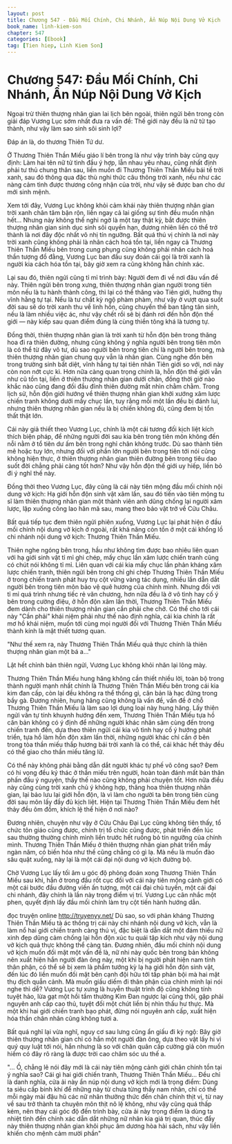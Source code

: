 ```yaml
---
layout: post
title: Chương 547 - Đầu Mối Chính, Chi Nhánh, Ẩn Núp Nội Dung Vở Kịch
book_name: linh-kiem-son
chapter: 547
categories: [Ebook]
tag: [Tien hiep, Linh Kiem Son]
---
```


# Chương 547: Đầu Mối Chính, Chi Nhánh, Ẩn Núp Nội Dung Vở Kịch

Ngoại trừ thiên thượng nhân gian lai lịch bên ngoài, thiên ngửi bên trong còn giải đáp Vương Lục sớm nhất đưa ra vấn đề: Thế giới này đều là nữ tử tạo thành, như vậy làm sao sinh sôi sinh lợi?

Đáp án là, do thương Thiên Tứ dư.

Ở Thương Thiên Thần Miếu giáo lí bên trong là như vậy trình bày cũng quy định: Làm hai tên nữ tử tình đầu ý hợp, lẫn nhau yêu nhau, cũng nhất định phải tư thủ chung thân sau, liền muốn đi Thương Thiên Thần Miếu bái tế trời xanh, sau đó thông qua đặc thù nghi thức câu thông trời xanh, nếu như các nàng cảm tình được thương công nhận của trời, như vậy sẽ được ban cho dư mới sinh mệnh.

Xem tới đây, Vương Lục không khỏi cảm khái này thiên thượng nhân gian trời xanh chân tâm bận rộn, liền ngay cả lai giống sự tình đều muốn nhận hết... Nhưng này không thể nghi ngờ là một tay thật kỳ, bắt được thiên thượng nhân gian sinh dục sinh sôi quyền hạn, đương nhiên liền có thể trở thành là nơi đây độc nhất vô nhị tín ngưỡng. Bất quá thú vị chính là nơi này trời xanh cũng không phải là nhân cách hoá tồn tại, liền ngay cả Thương Thiên Thần Miếu bên trong cung phụng cũng không phải nhân cách hoá thần tượng đồ đằng, Vương Lục ban đầu suy đoán cái gọi là trời xanh là người kia cách hóa tồn tại, bây giờ xem ra cũng không hẳn chính xác.

Lại sau đó, thiên ngửi cũng tỉ mỉ trình bày: Người đem đi về nơi đâu vấn đề này. Thiên ngửi bên trong xưng, thiên thượng nhân gian người trong tiên môn nếu là tu hành thành công, thì lại có thể thăng vào Tiên giới, hưởng thụ vĩnh hằng tự tại. Nếu là tư chất kỳ ngộ phàm phàm, như vậy ở vượt qua suốt đời sau sẽ do trời xanh thu về linh hồn, cũng chuyển thế ban tặng tân sinh, nếu là làm nhiều việc ác, như vậy chết rồi sẽ bị đánh rơi đến hỗn độn thế giới — này kiếp sau quan điểm đúng là cùng thiền tông khá là tương tự.

Đồng thời, thiên thượng nhân gian là trời xanh từ hỗn độn bên trong thăng hoa đi ra thiên đường, nhưng cũng không ý nghĩa người bên trong tiên môn là có thể từ đây vô tư, dù sao người bên trong tiên chỉ là người bên trong, mà thiên thượng nhân gian chung quy vẫn là nhân gian. Cùng nghe đồn bên trong trường sinh bất diệt, vĩnh hằng tự tại tiên nhân Tiên giới so với, nơi này còn non nớt cực kì. Hơn nữa càng quan trọng chính là, hỗn độn thế giới vẫn như cũ tồn tại, liền ở thiên thượng nhân gian dưới chân, đồng thời giờ nào khắc nào cũng đang đối đầu đỉnh thiên đường mắt nhìn chằm chằm. Trong lịch sử, hỗn độn giới hướng về thiên thượng nhân gian khởi xướng xâm lược chiến tranh không dưới mấy chục lần, tuy rằng mỗi một lần đều bị đánh lui, nhưng thiên thượng nhân gian nếu là bị chiến không đủ, cũng đem bị tổn thất thật lớn.

Cái này giả thiết theo Vương Lục, chính là một cái tương đối kịch liệt kích thích biện pháp, để những người đời sau kia bên trong tiên môn không đến nỗi nằm ở tổ tiên dư ấm bên trong nghỉ chân không trước. Dù sao thành tiên mê hoặc tuy lớn, nhưng đối với phần lớn người bên trong tiên tới nói cũng không hiện thực, ở thiên thượng nhân gian thiên đường bên trong tiêu dao suốt đời chẳng phải càng tốt hơn? Như vậy hỗn độn thế giới uy hiếp, liền bỏ đi ý nghĩ thế này.

Đồng thời theo Vương Lục, đây cũng là cái này tiên mộng đầu mối chính nội dung vở kịch: Hạ giới hỗn độn sinh vật xâm lấn, sau đó tiến vào tiên mộng tu sĩ làm thiên thượng nhân gian một thành viên anh dũng chống lại người xâm lược, lập xuống công lao hãn mã sau, mang theo bảo vật trở về Cửu Châu.

Bất quá tiếp tục đem thiên ngửi phiên xuống, Vương Lục lại phát hiện ở đầu mối chính nội dung vở kịch ở ngoài, rất khả năng còn tồn ở một cái khổng lồ chi nhánh nội dung vở kịch: Thương Thiên Thần Miếu.

Thiên nghe ngóng bên trong, hầu như không tìm được bao nhiêu liên quan với hạ giới sinh vật tỉ mỉ ghi chép, mấy chục lần xâm lược chiến tranh cũng có chút nói không tỉ mỉ. Liên quan với cái kia mấy chục lần phản kháng xâm lược chiến tranh, thiên ngửi bên trong chỉ ghi chép Thương Thiên Thần Miếu ở trong chiến tranh phát huy trụ cột vững vàng tác dụng, nhiều lần dẫn dắt người bên trong tiên môn bảo vệ quê hương của chính mình. Nhưng đối với tỉ mỉ quá trình nhưng tiếc rẻ văn chương, hơn nữa đều là ở vô tình hay cố ý bên trong cường điệu, ở hỗn độn xâm lấn thời, Thương Thiên Thần Miếu đem dành cho thiên thượng nhân gian cần phải che chở. Có thể cho tới cái này "Cần phải" khái niệm phải như thế nào định nghĩa, cái kia chính là rất mơ hồ khái niệm, muốn tới cùng mọi người đối với Thương Thiên Thần Miếu thành kính là mật thiết tương quan.

"Như thế xem ra, này Thương Thiên Thần Miếu quả thực chính là thiên thượng nhân gian một bá a..."

Lật hết chỉnh bản thiên ngửi, Vương Lục không khỏi nhăn lại lông mày.

Thương Thiên Thần Miếu hung hăng không cần thiết nhiều lời, toàn bộ trong thành người mạnh nhất chính là Thương Thiên Thần Miếu bên trong cái kia kim đan cấp, còn lại đều không ra thể thống gì, căn bản là hạc đứng trong bầy gà. Đương nhiên, hung hăng cũng không là vấn đề, vấn đề ở chỗ Thương Thiên Thần Miếu là làm sao lợi dụng loại này hung hăng. Lấy thiên ngửi văn tự tính khuynh hướng đến xem, Thương Thiên Thần Miếu tựa hồ căn bản không có ý định để những người khác nhân sâm cùng đến trong chiến tranh đến, dựa theo thiên ngửi cái kia vô tình hay cố ý hướng phát triển, tựa hồ làm hỗn độn xâm lấn thời, những người khác chỉ cần ở bên trong tòa thần miếu thắp hương bái trời xanh là có thể, cái khác hết thảy đều có thể giao cho thần miếu tăng lữ.

Có thể này không phải bằng dẫn dắt người khác tự phế võ công sao? Đem có hi vọng đều ký thác ở thần miếu trên người, hoàn toàn đánh mất bản thân phấn đấu ý nguyện, thấy thế nào cũng không phải chuyện tốt. Hơn nữa điều này cũng cùng trời xanh chủ ý không hợp, thăng hoa thiên thượng nhân gian, lại bảo lưu lại giới hỗn độn, là vì làm cho người ta bên trong tiên cùng đời sau môn lấy đầy đủ kịch liệt. Hiện tại Thương Thiên Thần Miếu đem hết thảy đều ôm đồm, khích lệ thể hiện ở nơi nào?

Đương nhiên, chuyện như vậy ở Cửu Châu Đại Lục cũng không tiên thấy, tổ chức tôn giáo cũng được, chính trị tổ chức cũng được, phát triển đến lúc sau thường thường chính mình liền trước hết ruồng bỏ tín ngưỡng của chính mình. Thương Thiên Thần Miếu ở thiên thượng nhân gian phát triển mấy ngàn năm, có biến hóa như thế cũng chẳng có gì lạ. Mà nếu là muốn đào sâu quật xuống, này lại là một cái đại nội dung vở kịch đường bộ.

Chờ Vương Lục lấy tối âm u góc độ phỏng đoán xong Thương Thiên Thần Miếu sau khi, hắn ở trong đầu rốt cục đối với cái này tiên mộng cảnh giới có một cái bước đầu đường viền ấn tượng, một cái đại chủ tuyến, một cái đại chi nhánh, đây chính là lần này trọng điểm vị trí. Vương Lục cân nhắc một phen, quyết định lấy đầu mối chính làm trụ cột tiến hành hướng dẫn.

đọc truyện online http://truyenyy.net/ Dù sao, so với phản kháng Thương Thiên Thần Miếu tà ác thống trị cái này chi nhánh nội dung vở kịch, vẫn là làm nổ hai giới chiến tranh càng thú vị, đặc biệt là dẫn dắt một đám thiếu nữ xinh đẹp dũng cảm chống lại hỗn độn xúc tu quái tập kích như vậy nội dung vở kịch quả thực không thể càng tán. Đương nhiên, đầu mối chính nội dung vở kịch muốn đối mặt một vấn đề là, nữ nhi này quốc bên trong bản không nên xuất hiện hắn người đàn ông này, một khi bị người phát hiện nam tính thân phận, có thể sẽ bị xem là phẩm tướng kỳ lạ hạ giới hỗn độn sinh vật, đến lúc đó liền muốn đối mặt bên cạnh đội hữu tới tấp phản bội mà hai mặt thụ địch quẫn cảnh. Mà muốn giấu diếm đi thân phận của chính mình lại nói nghe thì dễ? Vương Lục tự xưng là huyễn thuật trình độ cũng không tính tuyệt hảo, lừa gạt một hồi tầm thường Kim Đan ngược lại cũng thôi, gặp phải nguyên anh cấp cao thủ, tuyệt đối một chút liền bị nhìn thấu hư thực. Mà một khi hai giới chiến tranh bạo phát, đừng nói nguyên anh cấp, xuất hiện hóa thần chân nhân cũng không tươi a.

Bất quá nghĩ lại vừa nghĩ, nguy cơ sau lưng cũng ẩn giấu đi kỳ ngộ: Bây giờ thiên thượng nhân gian chỉ có hắn một người đàn ông, dựa theo vật lấy hi vì quý quy luật tới nói, hắn nhưng là so với chân quân cấp cường giả còn muốn hiếm có đây rõ ràng là được trời cao chăm sóc ưu thế a.

"... Ồ, chẳng lẽ nói đây mới là cái này tiên mộng cảnh giới chân chính tồn tại ý nghĩa sao? Cái gì hai giới chiến tranh, Thương Thiên Thần Miếu... Đều chỉ là danh nghĩa, cửa ải này ẩn núp nội dung vở kịch mới là trọng điểm: Dùng ta siêu cấp binh khí để những này từ chưa từng thấy nam nhân, chỉ có thể mỗi ngày mài đậu hũ các nữ nhân thưởng thức đến chân chính thịt vị, từ nay về sau trở thành ta chuyên môn thịt nô lệ không, như vậy cũng quá thấp kém, nên thay cái góc độ đến trình bày, cửa ải này trọng điểm là dùng ta nhiệt tình đến chính xác dẫn dắt những nữ nhân kia giá trị quan, thúc đẩy này thiên thượng nhân gian khôi phục âm dương hòa hài sách, như vậy liền khiến cho mệnh cảm mười phần"